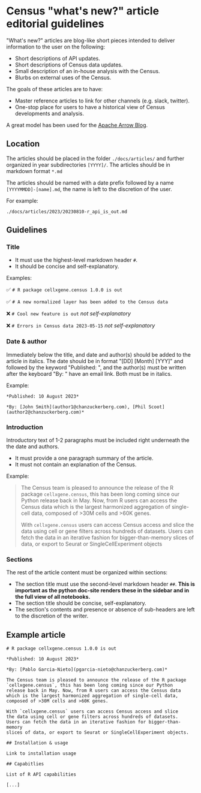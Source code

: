 # Census "what's new?" article editorial guidelines

"What's new?" articles are blog-like short pieces intended to deliver information to the user on the following:

* Short descriptions of API updates.
* Short descriptions of Census data updates.
* Small description of an in-house analysis with the Census.
* Blurbs on external uses of the Census.

The goals of these articles are to have:

* Master reference articles to link for other channels (e.g. slack, twitter). 
* One-stop place for users to have a historical view of Census developments and analysis.

A great model has been used for the [Apache Arrow Blog](https://arrow.apache.org/blog/).

## Location

The articles should be placed in the folder `./docs/articles/` and further organized in year subdirectories `[YYYY]/`. The articles should be in markdown format `*.md`

The articles should be named with a date prefix followed by a name `[YYYYMMDD]-[name].md`, the name is left to the discretion of the user.

For example:

`./docs/articles/2023/20230810-r_api_is_out.md`

## Guidelines

### Title

* It must use the highest-level markdown header `#`.
* It should be concise and self-explanatory.

Examples:

:white_check_mark: `# R package cellxgene.census 1.0.0 is out`

:white_check_mark: `# A new normalized layer has been added to the Census data`

:x: `# Cool new feature is out` *not self-explanatory*

:x: `# Errors in Census data 2023-05-15` *not self-explanatory*

### Date & author

Immediately below the title, and date and author(s) should be added to the article in italics. The date should be in format "[DD] [Month] [YYY]" and followed by the keyword "Published: ", and the author(s) must be written after the keyboard "By: " have an email link. Both must be in italics.

Example:

```
*Published: 10 August 2023*

*By: [John Smith](author1@chanzuckerberg.com), [Phil Scoot](author2@chanzuckerberg.com)*
```



### Introduction

Introductory text of 1-2 paragraphs must be included right underneath the the date and authors.

* It must provide a one paragraph summary of the article.
* It must not contain an explanation of the Census.

Example: 


> The Census team is pleased to announce the release of the R package `cellxgene.census`, this has been long coming since our Python release back in May. Now, from R users can access the Census data which is the largest harmonized aggregation of single-cell data, composed of >30M cells and >60K genes.
> 
> With `cellxgene.census` users can access Census access and slice the data using cell or gene filters across hundreds of datasets. Users can fetch the data in an iterative fashion for bigger-than-memory slices of data, or export to Seurat or SingleCellExperiment objects

### Sections

The rest of the article content must be organized within sections:

* The section title must use the second-level markdown header `##`. **This is important as the python doc-site renders these in the sidebar and in the full view of all notebooks.**
* The section title should be concise, self-explanatory.
* The section's contents and presence or absence of sub-headers are left to the discretion of the writer.


## Example article 

```
# R package cellxgene.census 1.0.0 is out

*Published: 10 August 2023*

*By: [Pablo Garcia-Nieto](pgarcia-nieto@chanzuckerberg.com)*  

The Census team is pleased to announce the release of the R package
`cellxgene.census`, this has been long coming since our Python
release back in May. Now, from R users can access the Census data
which is the largest harmonized aggregation of single-cell data,
composed of >30M cells and >60K genes.
 
With `cellxgene.census` users can access Census access and slice
the data using cell or gene filters across hundreds of datasets.
Users can fetch the data in an iterative fashion for bigger-than-memory
slices of data, or export to Seurat or SingleCellExperiment objects.

## Installation & usage

Link to installation usage

## Capabitlies

List of R API capabilities

[...]
```
